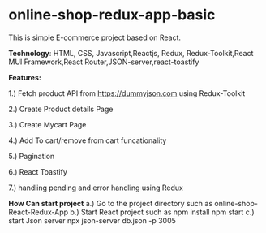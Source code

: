 # online-shop-redux-app-basic
This is simple E-commerce project based on React.

**Technology**:
HTML, CSS, Javascript,Reactjs, Redux, Redux-Toolkit,React MUI Framework,React Router,JSON-server,react-toastify

**Features:**

1.) Fetch product API from https://dummyjson.com  using Redux-Toolkit

2.) Create Product details Page

3.) Create Mycart Page

4.) Add To cart/remove from cart funcationality

5.) Pagination

6.) React Toastify

7.) handling pending and error handling using Redux

**How Can start project**
a.) Go to the project directory such as online-shop-React-Redux-App
b.) Start React project such as 
      npm install
      npm start
c.) start Json server
      npx json-server db.json -p 3005




